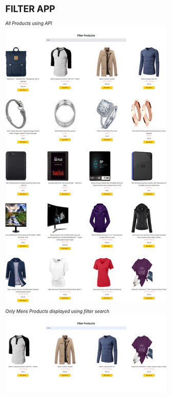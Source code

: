 # FILTER APP

_All Products using API_
![FILTER APP](screenshot_1.png)

_Only Mens Products displayed using filter search_
![FILTER APP](screenshot_2.png)
